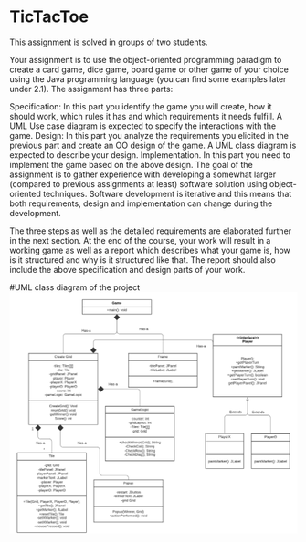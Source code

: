 # TicTacToe
This assignment is solved in groups of two students.

Your assignment is to use the object-oriented programming paradigm to create a card game, dice game, board game or other game of your choice using the Java programming language (you can find some examples later under 2.1). The assignment has three parts:

Specification: In this part you identify the game you will create, how it should work, which rules it has and which requirements it needs fulfill. A UML Use case diagram is expected to specify the interactions with the game.
Design: In this part you analyze the requirements you elicited in the previous part and create an OO design of the game. A UML class diagram is expected to describe your design.
Implementation. In this part you need to implement the game based on the above design.
The goal of the assignment is to gather experience with developing a somewhat larger (compared to previous assignments at least) software solution using object-oriented techniques. Software development is iterative and this means that both requirements, design and implementation can change during the development.

The three steps as well as the detailed requirements are elaborated further in the next section. At the end of the course, your work will result in a working game as well as a report which describes what your game is, how is it structured and why is it structured like that. The report should also include the above specification and design parts of your work.

#UML class diagram of the project
![](UML_Class.png)
